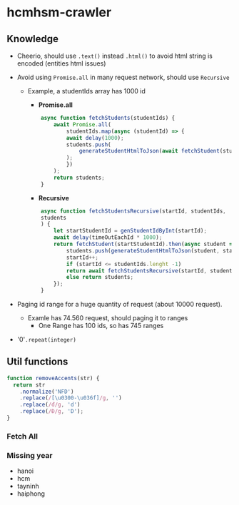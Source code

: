 # hcmhsm-crawler

## Knowledge

- Cheerio, should use ```.text()``` instead ```.html()``` to avoid html string is encoded (entities html issues)
- Avoid using ```Promise.all``` in many request network, should use ```Recursive```
  - Example, a studentIds array has 1000 id
    - **Promise.all**
  
    ```js
        async function fetchStudents(studentIds) {
            await Promise.all(
                studentIds.map(async (studentId) => {
                await delay(1000);
                students.push(
                    generateStudentHtmlToJson(await fetchStudent(studentId), studentId)
                );
                })
            );
            return students;
        }

    ```

    - **Recursive**
  
    ```js
        async function fetchStudentsRecursive(startId, studentIds,
        students
        ) {
            let startStudentId = genStudentIdByInt(startId);
            await delay(timeOutEachId * 1000);
            return fetchStudent(startStudentId).then(async student => {
                students.push(generateStudentHtmlToJson(student, startStudentId));
                startId++;
                if (startId <= studentIds.lenght -1)
                return await fetchStudentsRecursive(startId, studentIds, students);
                else return students;
            });
        }
    ```

- Paging id range for a huge quantity of request (about 10000 request).
  - Examle has 74.560 request, should paging it to ranges
    - One Range has 100 ids, so has 745 ranges

- '0'```.repeat(integer)```

## Util functions

```js
function removeAccents(str) {
  return str
    .normalize('NFD')
    .replace(/[\u0300-\u036f]/g, '')
    .replace(/đ/g, 'd')
    .replace(/Đ/g, 'D');
}
```

### Fetch All

### Missing year
- hanoi
- hcm
- tayninh
- haiphong
